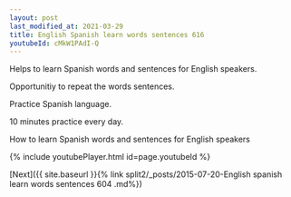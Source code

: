 ```yaml
---
layout: post
last_modified_at: 2021-03-29
title: English Spanish learn words sentences 616 
youtubeId: cMkW1PAdI-Q
---
```

 
 
Helps to learn Spanish words and sentences for English speakers.

Opportunitiy to repeat the words sentences. 

Practice Spanish language. 
 
10 minutes practice every day. 
 
How to learn Spanish words and sentences for English speakers 
 
{% include youtubePlayer.html id=page.youtubeId %}
 
 
[Next]({{ site.baseurl }}{% link  split2/_posts/2015-07-20-English spanish learn words sentences 604 .md%})
 
